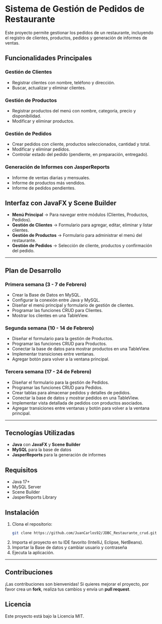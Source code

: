 # Sistema de Gestión de Pedidos de Restaurante

Este proyecto permite gestionar los pedidos de un restaurante, incluyendo el registro de clientes, productos, pedidos y generación de informes de ventas.

## Funcionalidades Principales

### Gestión de Clientes
- Registrar clientes con nombre, teléfono y dirección.
- Buscar, actualizar y eliminar clientes.

### Gestión de Productos
- Registrar productos del menú con nombre, categoría, precio y disponibilidad.
- Modificar y eliminar productos.

### Gestión de Pedidos
- Crear pedidos con cliente, productos seleccionados, cantidad y total.
- Modificar y eliminar pedidos.
- Controlar estado del pedido (pendiente, en preparación, entregado).

### Generación de Informes con JasperReports
- Informe de ventas diarias y mensuales.
- Informe de productos más vendidos.
- Informe de pedidos pendientes.

## Interfaz con JavaFX y Scene Builder

- **Menú Principal** → Para navegar entre módulos (Clientes, Productos, Pedidos).
- **Gestión de Clientes** → Formulario para agregar, editar, eliminar y listar clientes.
- **Gestión de Productos** → Formulario para administrar el menú del restaurante.
- **Gestión de Pedidos** → Selección de cliente, productos y confirmación del pedido.

---

## Plan de Desarrollo

### Primera semana (3 - 7 de Febrero)
- Crear la Base de Datos en MySQL.
- Configurar la conexión entre Java y MySQL.
- Diseñar el menú principal y formulario de gestión de clientes.
- Programar las funciones CRUD para Clientes.
- Mostrar los clientes en una TableView.

### Segunda semana (10 - 14 de Febrero)
- Diseñar el formulario para la gestión de Productos.
- Programar las funciones CRUD para Productos.
- Conectar la base de datos para mostrar productos en una TableView.
- Implementar transiciones entre ventanas.
- Agregar botón para volver a la ventana principal.

### Tercera semana (17 - 24 de Febrero)
- Diseñar el formulario para la gestión de Pedidos.
- Programar las funciones CRUD para Pedidos.
- Crear tablas para almacenar pedidos y detalles de pedidos.
- Conectar la base de datos y mostrar pedidos en una TableView.
- Implementar vista detallada de pedidos con productos asociados.
- Agregar transiciones entre ventanas y botón para volver a la ventana principal.

---

## Tecnologías Utilizadas
- **Java** con **JavaFX** y **Scene Builder**
- **MySQL** para la base de datos
- **JasperReports** para la generación de informes

## Requisitos
- Java 17+
- MySQL Server
- Scene Builder
- JasperReports Library

## Instalación
1. Clona el repositorio:
   ```bash
   git clone https://github.com/JuanCarlos92/JDBC_Restaurante_crud.git
   ```
2. Importa el proyecto en tu IDE favorito (IntelliJ, Eclipse, NetBeans).
3. Importar la Base de datos y cambiar usuario y contraseña 
4. Ejecuta la aplicación.

---

## Contribuciones
¡Las contribuciones son bienvenidas! Si quieres mejorar el proyecto, por favor crea un **fork**, realiza tus cambios y envía un **pull request**.

## Licencia
Este proyecto está bajo la Licencia MIT.
